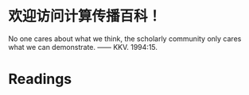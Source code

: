 # 欢迎访问计算传播百科！

  No one cares about what we think, the scholarly community only cares what we can demonstrate. —— KKV. 1994:15.


# Readings
